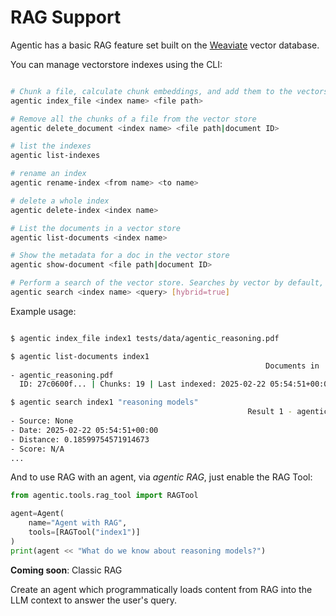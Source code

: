 # RAG Support

Agentic has a basic RAG feature set built on the [Weaviate](https://weaviate.io/) vector database.

You can manage vectorstore indexes using the CLI:

```sh

# Chunk a file, calculate chunk embeddings, and add them to the vectorstore
agentic index_file <index name> <file path>

# Remove all the chunks of a file from the vector store
agentic delete_document <index name> <file path|document ID>

# list the indexes
agentic list-indexes

# rename an index
agentic rename-index <from name> <to name>

# delete a whole index
agentic delete-index <index name>

# List the documents in a vector store
agentic list-documents <index name>

# Show the metadata for a doc in the vector store
agentic show-document <file path|document ID>

# Perform a search of the vector store. Searches by vector by default, or can do hybrid search
agentic search <index name> <query> [hybrid=true]

```

Example usage:

```sh

$ agentic index_file index1 tests/data/agentic_reasoning.pdf

$ agentic list-documents index1
                                                         Documents in 'index1' (3)                                                         
- agentic_reasoning.pdf 
  ID: 27c0600f... | Chunks: 19 | Last indexed: 2025-02-22 05:54:51+00:00

$ agentic search index1 "reasoning models"
                                                     Result 1 - agentic_reasoning.pdf                                                      
- Source: None
- Date: 2025-02-22 05:54:51+00:00
- Distance: 0.18599754571914673
- Score: N/A
...
```

And to use RAG with an agent, via _agentic RAG_, just enable the RAG Tool:

```python
from agentic.tools.rag_tool import RAGTool

agent=Agent(
    name="Agent with RAG",
    tools=[RAGTool("index1")]
)
print(agent << "What do we know about reasoning models?")
```

**Coming soon**: Classic RAG

Create an agent which programmatically loads content from RAG into the LLM context to
answer the user's query.
